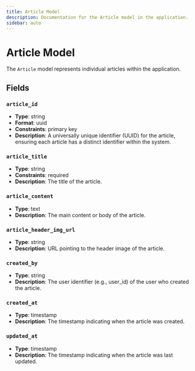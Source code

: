 ```yaml
---
title: Article Model
description: Documentation for the Article model in the application.
sidebar: auto
---
```


# Article Model

The `Article` model represents individual articles within the application.

## Fields

### `article_id`
- **Type**: string
- **Format**: uuid
- **Constraints**: primary key
- **Description**: A universally unique identifier (UUID) for the article, ensuring each article has a distinct identifier within the system.

### `article_title`
- **Type**: string
- **Constraints**: required
- **Description**: The title of the article.

### `article_content`
- **Type**: text
- **Description**: The main content or body of the article.

### `article_header_img_url`
- **Type**: string
- **Description**: URL pointing to the header image of the article.

### `created_by`
- **Type**: string
- **Description**: The user identifier (e.g., user_id) of the user who created the article.

### `created_at`
- **Type**: timestamp
- **Description**: The timestamp indicating when the article was created.

### `updated_at`
- **Type**: timestamp
- **Description**: The timestamp indicating when the article was last updated.
